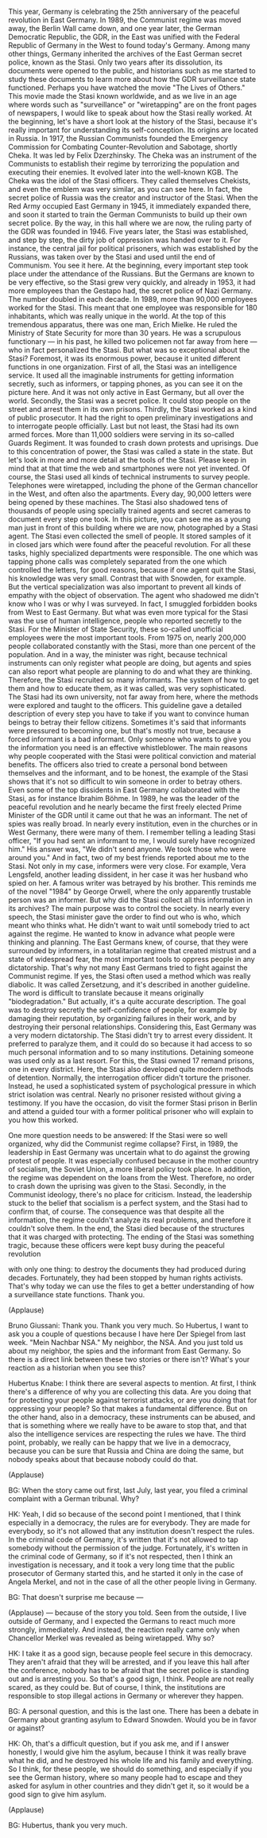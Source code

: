 
This year, Germany is celebrating
the 25th anniversary of the peaceful revolution
in East Germany.
In 1989, the Communist regime was moved away,
the Berlin Wall came down, and one year later,
the German Democratic Republic, the GDR,
in the East was unified
with the Federal Republic of Germany in the West
to found today&#39;s Germany.
Among many other things, Germany inherited
the archives of the East German secret police,
known as the Stasi.
Only two years after its dissolution,
its documents were opened to the public,
and historians such as me started
to study these documents
to learn more about how the GDR surveillance state
functioned.
Perhaps you have watched the movie
&quot;The Lives of Others.&quot;
This movie made the Stasi known worldwide,
and as we live in an age where words
such as &quot;surveillance&quot; or &quot;wiretapping&quot;
are on the front pages of newspapers,
I would like to speak about how the Stasi
really worked.
At the beginning, let&#39;s have a short look
at the history of the Stasi,
because it&#39;s really important for understanding
its self-conception.
Its origins are located in Russia.
In 1917, the Russian Communists founded
the Emergency Commission for Combating
Counter-Revolution and Sabotage,
shortly Cheka.
It was led by Felix Dzerzhinsky.
The Cheka was an instrument of the Communists
to establish their regime by terrorizing the population
and executing their enemies.
It evolved later into the well-known KGB.
The Cheka was the idol of the Stasi officers.
They called themselves Chekists,
and even the emblem was very similar,
as you can see here.
In fact, the secret police of Russia
was the creator and instructor of the Stasi.
When the Red Army occupied East Germany in 1945,
it immediately expanded there,
and soon it started to train the German Communists
to build up their own secret police.
By the way, in this hall where we are now,
the ruling party of the GDR was founded in 1946.
Five years later, the Stasi was established,
and step by step, the dirty job of oppression
was handed over to it.
For instance, the central jail
for political prisoners,
which was established by the Russians,
was taken over by the Stasi
and used until the end of Communism.
You see it here.
At the beginning, every important step
took place under the attendance of the Russians.
But the Germans are known to be very effective,
so the Stasi grew very quickly,
and already in 1953, it had more employees
than the Gestapo had,
the secret police of Nazi Germany.
The number doubled in each decade.
In 1989, more than 90,000 employees
worked for the Stasi.
This meant that one employee
was responsible for 180 inhabitants,
which was really unique in the world.
At the top of this tremendous apparatus,
there was one man, Erich Mielke.
He ruled the Ministry of State Security
for more than 30 years.
He was a scrupulous functionary —
in his past, he killed two policemen
not far away from here —
who in fact personalized the Stasi.
But what was so exceptional about the Stasi?
Foremost, it was its enormous power,
because it united different functions
in one organization.
First of all, the Stasi
was an intelligence service.
It used all the imaginable instruments
for getting information secretly,
such as informers, or tapping phones,
as you can see it on the picture here.
And it was not only active in East Germany,
but all over the world.
Secondly, the Stasi was a secret police.
It could stop people on the street
and arrest them in its own prisons.
Thirdly, the Stasi worked
as a kind of public prosecutor.
It had the right to open preliminary investigations
and to interrogate people officially.
Last but not least,
the Stasi had its own armed forces.
More than 11,000 soldiers were serving
in its so-called Guards Regiment.
It was founded to crash down protests and uprisings.
Due to this concentration of power,
the Stasi was called a state in the state.
But let&#39;s look in more and more detail
at the tools of the Stasi.
Please keep in mind that at that time
the web and smartphones were not yet invented.
Of course, the Stasi used all kinds
of technical instruments to survey people.
Telephones were wiretapped,
including the phone of the
German chancellor in the West,
and often also the apartments.
Every day, 90,000 letters were being opened
by these machines.
The Stasi also shadowed
tens of thousands of people
using specially trained agents and secret cameras
to document every step one took.
In this picture, you can see me
as a young man just in front of this building
where we are now, photographed by a Stasi agent.
The Stasi even collected the smell of people.
It stored samples of it in closed jars
which were found after the peaceful revolution.
For all these tasks, highly specialized departments
were responsible.
The one which was tapping phone calls
was completely separated
from the one which controlled the letters,
for good reasons,
because if one agent quit the Stasi,
his knowledge was very small.
Contrast that with Snowden, for example.
But the vertical specialization was also important
to prevent all kinds of empathy
with the object of observation.
The agent who shadowed me
didn&#39;t know who I was
or why I was surveyed.
In fact, I smuggled forbidden books
from West to East Germany.
But what was even more typical for the Stasi
was the use of human intelligence,
people who reported secretly to the Stasi.
For the Minister of State Security,
these so-called unofficial employees
were the most important tools.
From 1975 on, nearly 200,000 people
collaborated constantly with the Stasi,
more than one percent of the population.
And in a way, the minister was right,
because technical instruments
can only register what people are doing,
but agents and spies can also report
what people are planning to do
and what they are thinking.
Therefore, the Stasi recruited so many informants.
The system of how to get them
and how to educate them, as it was called,
was very sophisticated.
The Stasi had its own university,
not far away from here,
where the methods were explored
and taught to the officers.
This guideline gave a detailed description
of every step you have to take
if you want to convince human beings
to betray their fellow citizens.
Sometimes it&#39;s said that informants were pressured
to becoming one,
but that&#39;s mostly not true,
because a forced informant is a bad informant.
Only someone who wants to give
you the information you need
is an effective whistleblower.
The main reasons why people
cooperated with the Stasi
were political conviction and material benefits.
The officers also tried to create a personal bond
between themselves and the informant,
and to be honest, the example of the Stasi shows
that it&#39;s not so difficult to win someone
in order to betray others.
Even some of the top dissidents in East Germany
collaborated with the Stasi,
as for instance Ibrahim Böhme.
In 1989, he was the leader of the peaceful revolution
and he nearly became the first freely
elected Prime Minister of the GDR
until it came out that he was an informant.
The net of spies was really broad.
In nearly every institution,
even in the churches or in West Germany,
there were many of them.
I remember telling a leading Stasi officer,
&quot;If you had sent an informant to me,
I would surely have recognized him.&quot;
His answer was,
&quot;We didn&#39;t send anyone.
We took those who were around you.&quot;
And in fact, two of my best friends
reported about me to the Stasi.
Not only in my case, informers were very close.
For example, Vera Lengsfeld,
another leading dissident,
in her case it was her husband who spied on her.
A famous writer was betrayed by his brother.
This reminds me of the novel &quot;1984&quot; by George Orwell,
where the only apparently trustable person
was an informer.
But why did the Stasi collect all this information
in its archives?
The main purpose was to control the society.
In nearly every speech, the Stasi minister
gave the order to find out who is who,
which meant who thinks what.
He didn&#39;t want to wait until somebody
tried to act against the regime.
He wanted to know in advance
what people were thinking and planning.
The East Germans knew, of course,
that they were surrounded by informers,
in a totalitarian regime that created mistrust
and a state of widespread fear,
the most important tools to oppress people
in any dictatorship.
That&#39;s why not many East Germans tried
to fight against the Communist regime.
If yes, the Stasi often used a method
which was really diabolic.
It was called Zersetzung,
and it&#39;s described in another guideline.
The word is difficult to translate because it means
originally &quot;biodegradation.&quot;
But actually, it&#39;s a quite accurate description.
The goal was to destroy secretly
the self-confidence of people,
for example by damaging their reputation,
by organizing failures in their work,
and by destroying their personal relationships.
Considering this, East Germany
was a very modern dictatorship.
The Stasi didn&#39;t try to arrest every dissident.
It preferred to paralyze them,
and it could do so because
it had access to so much personal information
and to so many institutions.
Detaining someone was used only
as a last resort.
For this, the Stasi owned 17 remand prisons,
one in every district.
Here, the Stasi also developed
quite modern methods of detention.
Normally, the interrogation officer
didn&#39;t torture the prisoner.
Instead, he used a sophisticated system
of psychological pressure
in which strict isolation was central.
Nearly no prisoner resisted
without giving a testimony.
If you have the occasion,
do visit the former Stasi prison in Berlin
and attend a guided tour
with a former political prisoner
who will explain to you how this worked.

One more question needs to be answered:
If the Stasi were so well organized,
why did the Communist regime collapse?
First, in 1989, the leadership in East Germany
was uncertain what to do against
the growing protest of people.
It was especially confused
because in the mother country of socialism,
the Soviet Union,
a more liberal policy took place.
In addition, the regime was dependent
on the loans from the West.
Therefore, no order to crash down the uprising
was given to the Stasi.
Secondly, in the Communist ideology,
there&#39;s no place for criticism.
Instead, the leadership stuck to the belief
that socialism is a perfect system,
and the Stasi had to confirm that, of course.
The consequence was
that despite all the information,
the regime couldn&#39;t analyze its real problems,
and therefore it couldn&#39;t solve them.
In the end, the Stasi died
because of the structures
that it was charged with protecting.
The ending of the Stasi
was something tragic,
because these officers
were kept busy during the peaceful revolution

with only one thing:
to destroy the documents
they had produced during decades.
Fortunately,
they had been stopped by human rights activists.
That&#39;s why today we can use the files
to get a better understanding
of how a surveillance state functions.
Thank you.

(Applause)


Bruno Giussani: Thank you. Thank you very much.
So Hubertus, I want to ask you a couple of questions
because I have here Der Spiegel from last week.
&quot;Mein Nachbar NSA.&quot; My neighbor, the NSA.
And you just told us about my neighbor,
the spies and the informant from East Germany.
So there is a direct link between these two stories
or there isn&#39;t?
What&#39;s your reaction as a
historian when you see this?

Hubertus Knabe: I think there are
several aspects to mention.
At first, I think there&#39;s a difference
of why you are collecting this data.
Are you doing that for protecting your people
against terrorist attacks,
or are you doing that for oppressing your people?
So that makes a fundamental difference.
But on the other hand,
also in a democracy, these
instruments can be abused,
and that is something where we really have
to be aware to stop that,
and that also the intelligence services
are respecting the rules we have.
The third point, probably,
we really can be happy that we live in a democracy,
because you can be sure that Russia and China
are doing the same,
but nobody speaks about that
because nobody could do that.

(Applause)


BG: When the story came out first,
last July, last year,
you filed a criminal complaint
with a German tribunal. Why?

HK: Yeah, I did so because of
the second point I mentioned,
that I think especially in a democracy,
the rules are for everybody.
They are made for everybody, so it&#39;s not allowed
that any institution doesn&#39;t respect the rules.
In the criminal code of Germany, it&#39;s written
that it&#39;s not allowed to tap somebody
without the permission of the judge.
Fortunately, it&#39;s written in
the criminal code of Germany,
so if it&#39;s not respected, then I think
an investigation is necessary,
and it took a very long time that
the public prosecutor of Germany started this,
and he started it only in the case of Angela Merkel,
and not in the case of all the
other people living in Germany.

BG: That doesn&#39;t surprise me because —

(Applause)
 —
because of the story you told.
Seen from the outside, I live outside of Germany,
and I expected the Germans to react
much more strongly, immediately.
And instead, the reaction really came only
when Chancellor Merkel was revealed
as being wiretapped. Why so?

HK: I take it as a good sign,
because people feel secure in this democracy.
They aren&#39;t afraid that they will be arrested,
and if you leave this hall after the conference,
nobody has to be afraid that the secret police
is standing out and is arresting you.
So that&#39;s a good sign, I think.
People are not really scared, as they could be.
But of course, I think, the institutions
are responsible to stop illegal actions
in Germany or wherever they happen.

BG: A personal question,
and this is the last one.
There has been a debate in Germany about
granting asylum to Edward Snowden.
Would you be in favor or against?

HK: Oh, that&#39;s a difficult question,
but if you ask me,
and if I answer honestly,
I would give him the asylum,
because I think it was really brave what he did,
and he destroyed his whole life
and his family and everything.
So I think, for these people,
we should do something,
and especially if you see the German history,
where so many people had to escape
and they asked for asylum in other countries
and they didn&#39;t get it,
so it would be a good sign to give him asylum.

(Applause)


BG: Hubertus, thank you very much.
